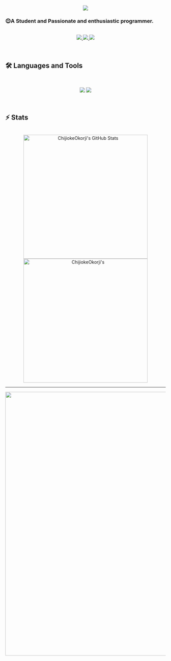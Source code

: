 <h1 align="center">
    <img src="https://readme-typing-svg.herokuapp.com/?font=Inter&size=43&center=true&vCenter=true&width=650&height=70&color=4493F8&duration=4000&lines=Hi+There!+👋;+I'm+AmirHossein+QaemiZadeh!;" />
</h1>

### 😊A Student and Passionate and enthusiastic programmer.
<br>


<div align="center">
  <a href="mailto:amirhoseainqz@gmail.com">
    <img src="https://img.shields.io/badge/Gmail-333333?style=for-the-badge&logo=gmail&logoColor=orange" />
  </a>
  <a href="https://www.linkedin.com/in/amirhosseinqz" target="_blank">
    <img src="https://img.shields.io/badge/LinkedIn-0077B5?style=for-the-badge&logo=linkedin&logoColor=white" target="_blank" />
  </a>
  <a href="https://t.me/AMhossainIR" target="_blank">
    <img src="https://img.shields.io/badge/Telegram-1e1f26?style=for-the-badge&logo=telegram&logoColor=blue" target="_blank" />
  </a>
</div>
<br>
<br>

## 🛠️ Languages and Tools

<br>

<p align="center">
  <img src="https://skillicons.dev/icons?i=cs,dotnet,postgres,mongodb" />
  <img src="https://skillicons.dev/icons?i=js,html,css,postman,docker,ubuntu" />
</p>
<br>

## ⚡️ Stats

<br>

<div align=center>
  <img width=390 src="https://github-readme-stats.vercel.app/api?username=chijiokeokorji&theme=transparent&count_private=true&show_icons=true&rank_icon=github&locale=en" alt="ChijiokeOkorji's GitHub Stats" />
  <img width=390 src="https://github-readme-streak-stats.herokuapp.com/?user=chijiokeokorji&theme=transparent&count_private=true&border_radius=10&locale=en" alt="ChijiokeOkorji's" />
<!--   <img width=325 src="https://github-readme-stats.vercel.app/api/top-langs?username=chijiokeokorji&theme=transparent&layout=donut&hide=css&langs_count=8&border_radius=10&show_icons=true&locale=en" alt="ChijiokeOkorji's Most Used Languages" /> -->
</div>

<hr>


<img width="830" src="https://github-readme-activity-graph.vercel.app/graph?username=rasooltaghipoor&bg_color=21232a&color=a8eeff&line=61dafb&point=f0fcff&area=true&hide_border=false" />
<!-- visitor Counter
<div align="center"> 
  <p>Visitor count</p>
  <img src="https://profile-counter.glitch.me/{AmirHosseinQZ}/count.svg" alt="Visitor's Count" />
</div>
-->
<!--
**AmirHosseinQZ/AmirHosseinQZ** is a ✨ _special_ ✨ repository because its `README.md` (this file) appears on your GitHub profile.

Here are some ideas to get you started:

- 🔭 I’m currently working on ...
- 🌱 I’m currently learning ...
- 👯 I’m looking to collaborate on ...
- 🤔 I’m looking for help with ...
- 💬 Ask me about ...
- 📫 How to reach me: ...
- 😄 Pronouns: ...
- ⚡ Fun fact: ...
-->
